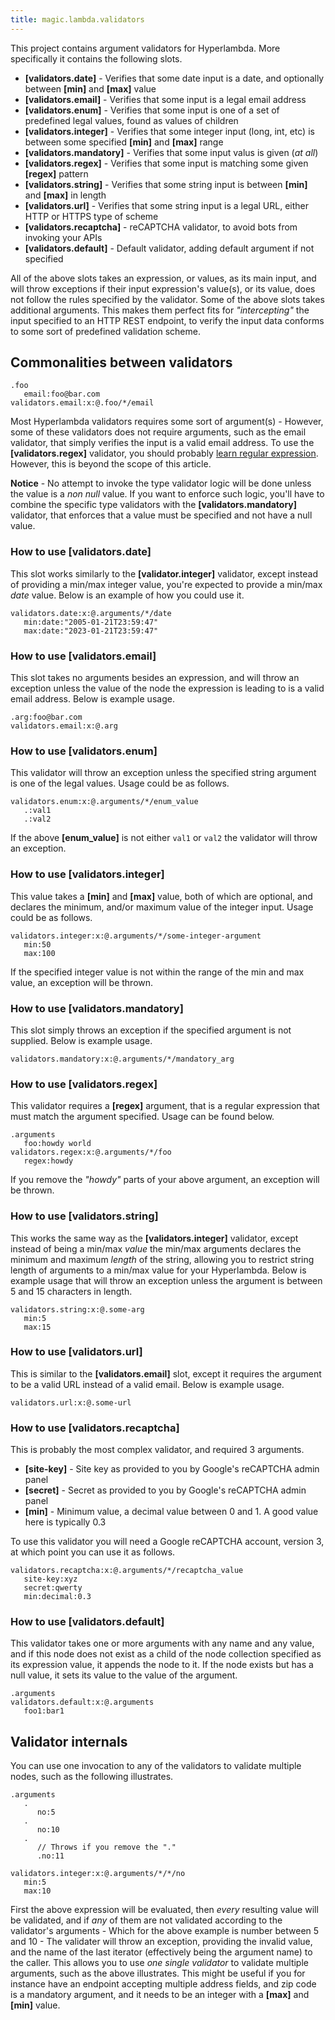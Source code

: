 ```yaml
---
title: magic.lambda.validators
---
```


This project contains argument validators for Hyperlambda. More specifically it contains the following slots.

* __[validators.date]__ - Verifies that some date input is a date, and optionally between __[min]__ and __[max]__ value
* __[validators.email]__ - Verifies that some input is a legal email address
* __[validators.enum]__ - Verifies that some input is one of a set of predefined legal values, found as values of children
* __[validators.integer]__ - Verifies that some integer input (long, int, etc) is between some specified __[min]__ and __[max]__ range
* __[validators.mandatory]__ - Verifies that some input valus is given (_at all_)
* __[validators.regex]__ - Verifies that some input is matching some given __[regex]__ pattern
* __[validators.string]__ - Verifies that some string input is between __[min]__ and __[max]__ in length
* __[validators.url]__ - Verifies that some string input is a legal URL, either HTTP or HTTPS type of scheme
* __[validators.recaptcha]__ - reCAPTCHA validator, to avoid bots from invoking your APIs
* __[validators.default]__ - Default validator, adding default argument if not specified

All of the above slots takes an expression, or values, as its main input, and will throw exceptions if their input expression's
value(s), or its value, does not follow the rules specified by the validator. Some of the above slots takes additional arguments.
This makes them perfect fits for _"intercepting"_ the input specified to an HTTP REST endpoint, to verify the input data conforms
to some sort of predefined validation scheme.

## Commonalities between validators

```
.foo
   email:foo@bar.com
validators.email:x:@.foo/*/email
```

Most Hyperlambda validators requires some sort of argument(s) - However, some of
these validators does not require arguments, such as the email validator, that simply verifies the input is a valid email address.
To use the **[validators.regex]** validator, you should probably [learn regular expression](https://medium.com/factory-mind/regex-tutorial-a-simple-cheatsheet-by-examples-649dc1c3f285). However, this is beyond the scope of this article.

**Notice** - No attempt to invoke the type validator logic will be done unless the value is a _non null_ value. If you want
to enforce such logic, you'll have to combine the specific type validators with the **[validators.mandatory]** validator,
that enforces that a value must be specified and not have a null value.

### How to use [validators.date]

This slot works similarly to the **[validator.integer]** validator, except instead of providing a min/max
integer value, you're expected to provide a min/max _date_ value. Below is an example of how you could use
it.

```
validators.date:x:@.arguments/*/date
   min:date:"2005-01-21T23:59:47"
   max:date:"2023-01-21T23:59:47"
```

### How to use [validators.email]

This slot takes no arguments besides an expression, and will throw an exception unless the value of the node
the expression is leading to is a valid email address. Below is example usage.

```
.arg:foo@bar.com
validators.email:x:@.arg
```

### How to use [validators.enum]

This validator will throw an exception unless the specified string argument is one of the legal values. Usage
could be as follows.

```
validators.enum:x:@.arguments/*/enum_value
   .:val1
   .:val2
```

If the above **[enum_value]** is not either `val1` or `val2` the validator will throw an exception.

### How to use [validators.integer]

This value takes a **[min]** and **[max]** value, both of which are optional, and declares the minimum, and/or
maximum value of the integer input. Usage could be as follows.

```
validators.integer:x:@.arguments/*/some-integer-argument
   min:50
   max:100
```

If the specified integer value is not within the range of the min and max value, an exception will be thrown.

### How to use [validators.mandatory]

This slot simply throws an exception if the specified argument is not supplied. Below is example
usage.

```
validators.mandatory:x:@.arguments/*/mandatory_arg
```

### How to use [validators.regex]

This validator requires a **[regex]** argument, that is a regular expression that must match the argument
specified. Usage can be found below.

```
.arguments
   foo:howdy world
validators.regex:x:@.arguments/*/foo
   regex:howdy
```

If you remove the _"howdy"_ parts of your above argument, an exception will be thrown.

### How to use [validators.string]

This works the same way as the **[validators.integer]** validator, except instead of being a min/max
_value_ the min/max arguments declares the minimum and maximum _length_ of the string, allowing you
to restrict string length of arguments to a min/max value for your Hyperlambda. Below is example
usage that will throw an exception unless the argument is between 5 and 15 characters in length.

```
validators.string:x:@.some-arg
   min:5
   max:15
```

### How to use [validators.url]

This is similar to the **[validators.email]** slot, except it requires the argument to be a valid
URL instead of a valid email. Below is example usage.

```
validators.url:x:@.some-url
```

### How to use [validators.recaptcha]

This is probably the most complex validator, and required 3 arguments.

* __[site-key]__ - Site key as provided to you by Google's reCAPTCHA admin panel
* __[secret]__ - Secret as provided to you by Google's reCAPTCHA admin panel
* __[min]__ - Minimum value, a decimal value between 0 and 1. A good value here is typically 0.3

To use this validator you will need a Google reCAPTCHA account, version 3, at which point you can use it as
follows.

```
validators.recaptcha:x:@.arguments/*/recaptcha_value
   site-key:xyz
   secret:qwerty
   min:decimal:0.3
```

### How to use [validators.default]

This validator takes one or more arguments with any name and any value, and if this node does not exist as
a child of the node collection specified as its expression value, it appends the node to it.
If the node exists but has a null value, it sets its value to the value of the argument.


```
.arguments
validators.default:x:@.arguments
   foo1:bar1
```

## Validator internals

You can use one invocation to any of the validators to validate multiple nodes, such as the following illustrates.

```
.arguments
   .
      no:5
   .
      no:10
   .
      // Throws if you remove the "."
      .no:11

validators.integer:x:@.arguments/*/*/no
   min:5
   max:10
```

First the above expression will be evaluated, then *every* resulting value will be validated, and if *any* of them are
not validated according to the validator's arguments - Which for the above example is number between 5 and 10 - The
validater will throw an exception, providing the invalid value, and the name of the last iterator (effectively being the argument name)
to the caller. This allows you to use *one single validator* to validate multiple arguments, such as the above illustrates.
This might be useful if you for instance have an endpoint accepting multiple address fields, and zip code is a mandatory
argument, and it needs to be an integer with a **[max]** and **[min]** value.
